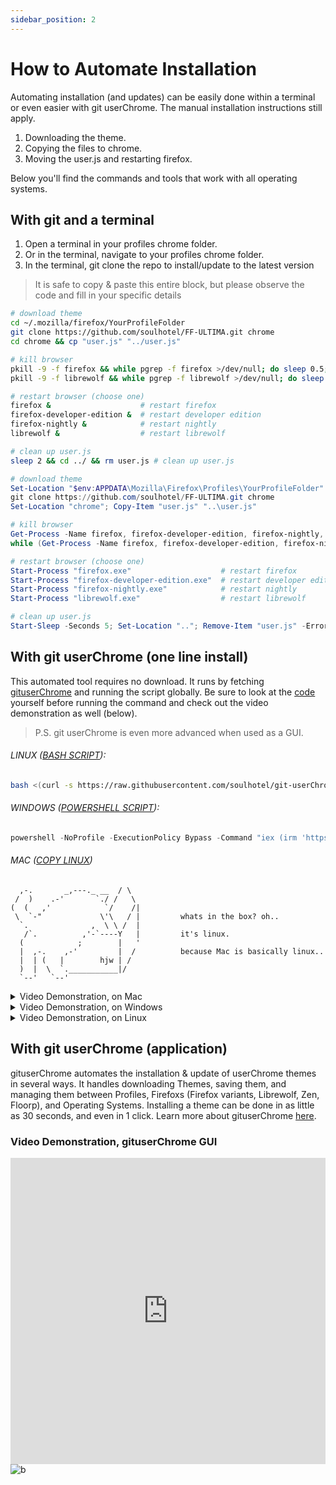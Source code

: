 ```yaml
---
sidebar_position: 2
---
```

 
 # How to Automate Installation

Automating installation (and updates) can be easily done within a terminal or even easier with git userChrome. The manual installation instructions still apply.

1. Downloading the theme.
2. Copying the files to chrome.
3. Moving the user.js and restarting firefox.

Below you'll find the commands and tools that work with all operating systems.

## With git and a terminal

1. Open a terminal in your profiles chrome folder.
2. Or in the terminal, navigate to your profiles chrome folder.
3. In the terminal, git clone the repo to install/update to the latest version

> It is safe to copy & paste this entire block, but please observe the code and fill in your specific details

```sh title="bash (linux/mac)"
# download theme
cd ~/.mozilla/firefox/YourProfileFolder
git clone https://github.com/soulhotel/FF-ULTIMA.git chrome
cd chrome && cp "user.js" "../user.js"

# kill browser
pkill -9 -f firefox && while pgrep -f firefox >/dev/null; do sleep 0.5; done
pkill -9 -f librewolf && while pgrep -f librewolf >/dev/null; do sleep 0.5; done

# restart browser (choose one)
firefox &                    # restart firefox
firefox-developer-edition &  # restart developer edition
firefox-nightly &            # restart nightly
librewolf &                  # restart librewolf

# clean up user.js
sleep 2 && cd ../ && rm user.js # clean up user.js
```

```powershell title="powershell (windows)"
# download theme
Set-Location "$env:APPDATA\Mozilla\Firefox\Profiles\YourProfileFolder"
git clone https://github.com/soulhotel/FF-ULTIMA.git chrome
Set-Location "chrome"; Copy-Item "user.js" "..\user.js"

# kill browser
Get-Process -Name firefox, firefox-developer-edition, firefox-nightly, librewolf -ErrorAction SilentlyContinue | ForEach-Object { $_.Kill() }
while (Get-Process -Name firefox, firefox-developer-edition, firefox-nightly, librewolf -ErrorAction SilentlyContinue) { Start-Sleep -Milliseconds 500 }

# restart browser (choose one)
Start-Process "firefox.exe"                    # restart firefox
Start-Process "firefox-developer-edition.exe"  # restart developer edition
Start-Process "firefox-nightly.exe"            # restart nightly
Start-Process "librewolf.exe"                  # restart librewolf

# clean up user.js
Start-Sleep -Seconds 5; Set-Location ".."; Remove-Item "user.js" -ErrorAction SilentlyContinue
```

## With git userChrome (one line install)

This automated tool requires no download. It runs by fetching [gituserChrome](https://github.com/soulhotel/git-userChrome) and running the script globally. Be sure to look at the [code](https://github.com/soulhotel/git-userChrome/tree/main/scripts) yourself before running the command and check out the video demonstration as well (below).

> P.S. git userChrome is even more advanced when used as a GUI.

###### LINUX ([BASH SCRIPT](https://github.com/soulhotel/git-userChrome)):
```sh
bash <(curl -s https://raw.githubusercontent.com/soulhotel/git-userChrome/main/scripts/gituserChrome.sh)
```

###### WINDOWS ([POWERSHELL SCRIPT](https://github.com/soulhotel/git-userChrome)):
```powershell
powershell -NoProfile -ExecutionPolicy Bypass -Command "iex (irm 'https://raw.githubusercontent.com/soulhotel/git-userChrome/main/scripts/gituserChrome.ps1')"
```

###### MAC ([COPY LINUX](https://github.com/soulhotel/git-userChrome))
```
  ,-.       _,---._ __  / \
 /  )    .-'       `./ /   \
(  (   ,'            `/    /|         
 \  `-"             \'\   / |         whats in the box? oh..
  `.              ,  \ \ /  |         
   /`.          ,'-`----Y   |         it's linux.
  (            ;        |   '
  |  ,-.    ,-'         |  /          because Mac is basically linux..
  |  | (   |        hjw | /
  )  |  \  `.___________|/
  `--'   `--'
```

<details>
<summary>Video Demonstration, on Mac</summary>

<iframe width="100%" height="490" src="https://www.youtube.com/embed/jDK7I6Ph3gU?si=r0GY5Q2bORHXIP0l" title="YouTube video player" frameborder="0" allow="accelerometer; autoplay; clipboard-write; encrypted-media; gyroscope; picture-in-picture; web-share; fullscreen" referrerpolicy="strict-origin-when-cross-origin" allowfullscreen></iframe>
</details>

<details>
<summary>Video Demonstration, on Windows</summary>

<iframe width="100%" height="490" src="https://www.youtube.com/embed/yc3xRjVgR8A?si=i9f2GeJpw482P_Y8" title="YouTube video player" frameborder="0" allow="accelerometer; autoplay; clipboard-write; encrypted-media; gyroscope; picture-in-picture; web-share; fullscreen" referrerpolicy="strict-origin-when-cross-origin" allowfullscreen></iframe>
</details>

<details>
<summary>Video Demonstration, on Linux</summary>

<iframe width="100%" height="490" src="https://www.youtube.com/embed/Cb350ZcjUu0?si=e47U7IxmFFFokZC2" title="YouTube video player" frameborder="0" allow="accelerometer; autoplay; clipboard-write; encrypted-media; gyroscope; picture-in-picture; web-share; fullscreen" referrerpolicy="strict-origin-when-cross-origin" allowfullscreen></iframe>
</details>

## With git userChrome (application)

gituserChrome automates the installation & update of userChrome themes in several ways. It handles downloading Themes, saving them, and managing them between Profiles, Firefoxs (Firefox variants, Librewolf, Zen, Floorp), and Operating Systems. Installing a theme can be done in as little as 30 seconds, and even in 1 click. Learn more about gituserChrome [here](https://github.com/soulhotel/git-userChrome).

### Video Demonstration, gituserChrome GUI

<iframe width="100%" height="490" src="https://www.youtube.com/embed/DoCV8gEnL7k?si=GQDY_ThHPlwTgCqz" title="YouTube video player" frameborder="0" allow="accelerometer; autoplay; clipboard-write; encrypted-media; gyroscope; picture-in-picture; web-share; fullscreen" referrerpolicy="strict-origin-when-cross-origin" allowfullscreen></iframe>

<img alt="b" src="https://github.com/user-attachments/assets/fb6d1828-335f-44b5-bd84-fcc374756632" />
